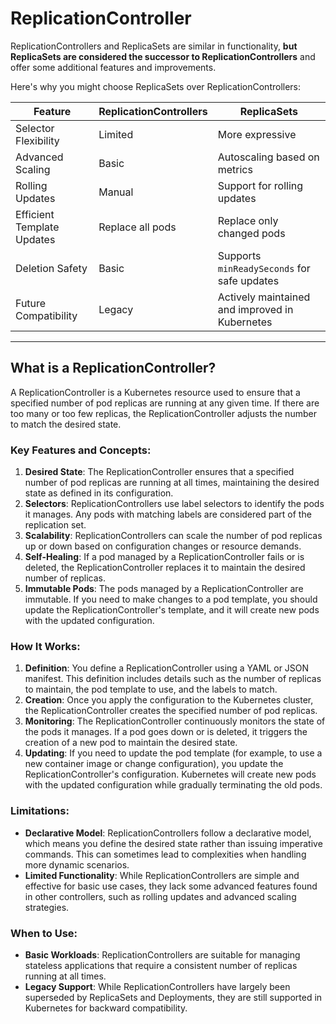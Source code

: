# ReplicationController

ReplicationControllers and ReplicaSets are similar in functionality, **but ReplicaSets are considered the successor to ReplicationControllers** and offer some additional features and improvements.

Here's why you might choose ReplicaSets over ReplicationControllers:

| Feature                    | ReplicationControllers | ReplicaSets                                    |
| -------------------------- | ---------------------- | ---------------------------------------------- |
| Selector Flexibility       | Limited                | More expressive                                |
| Advanced Scaling           | Basic                  | Autoscaling based on metrics                   |
| Rolling Updates            | Manual                 | Support for rolling updates                    |
| Efficient Template Updates | Replace all pods       | Replace only changed pods                      |
| Deletion Safety            | Basic                  | Supports `minReadySeconds` for safe updates    |
| Future Compatibility       | Legacy                 | Actively maintained and improved in Kubernetes |

---

## What is a ReplicationController?

A ReplicationController is a Kubernetes resource used to ensure that a specified number of pod replicas are running at any given time. If there are too many or too few replicas, the ReplicationController adjusts the number to match the desired state.

### Key Features and Concepts:

1.  **Desired State**: The ReplicationController ensures that a specified number of pod replicas are running at all times, maintaining the desired state as defined in its configuration.
2.  **Selectors**: ReplicationControllers use label selectors to identify the pods it manages. Any pods with matching labels are considered part of the replication set.
3.  **Scalability**: ReplicationControllers can scale the number of pod replicas up or down based on configuration changes or resource demands.
4.  **Self-Healing**: If a pod managed by a ReplicationController fails or is deleted, the ReplicationController replaces it to maintain the desired number of replicas.
5.  **Immutable Pods**: The pods managed by a ReplicationController are immutable. If you need to make changes to a pod template, you should update the ReplicationController's template, and it will create new pods with the updated configuration.

### How It Works:

1.  **Definition**: You define a ReplicationController using a YAML or JSON manifest. This definition includes details such as the number of replicas to maintain, the pod template to use, and the labels to match.
2.  **Creation**: Once you apply the configuration to the Kubernetes cluster, the ReplicationController creates the specified number of pod replicas.
3.  **Monitoring**: The ReplicationController continuously monitors the state of the pods it manages. If a pod goes down or is deleted, it triggers the creation of a new pod to maintain the desired state.
4.  **Updating**: If you need to update the pod template (for example, to use a new container image or change configuration), you update the ReplicationController's configuration. Kubernetes will create new pods with the updated configuration while gradually terminating the old pods.

### Limitations:

- **Declarative Model**: ReplicationControllers follow a declarative model, which means you define the desired state rather than issuing imperative commands. This can sometimes lead to complexities when handling more dynamic scenarios.
- **Limited Functionality**: While ReplicationControllers are simple and effective for basic use cases, they lack some advanced features found in other controllers, such as rolling updates and advanced scaling strategies.

### When to Use:

- **Basic Workloads**: ReplicationControllers are suitable for managing stateless applications that require a consistent number of replicas running at all times.
- **Legacy Support**: While ReplicationControllers have largely been superseded by ReplicaSets and Deployments, they are still supported in Kubernetes for backward compatibility.
